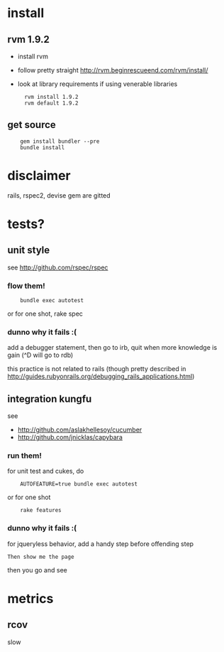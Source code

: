 # install

## rvm 1.9.2

* install rvm
* follow pretty straight http://rvm.beginrescueend.com/rvm/install/
* look at library requirements if using venerable libraries

		rvm install 1.9.2
		rvm default 1.9.2

## get source
		gem install bundler --pre
		bundle install

# disclaimer
rails, rspec2, devise gem are gitted

# tests?
## unit style 
see http://github.com/rspec/rspec

### flow them!
		bundle exec autotest
or for one shot,
		rake spec
		
### dunno why it fails :(
add a debugger statement, then go to irb, quit when more knowledge is gain (^D will go to rdb)

this practice is not related to rails (though pretty described in http://guides.rubyonrails.org/debugging_rails_applications.html)

## integration kungfu

see

* http://github.com/aslakhellesoy/cucumber
* http://github.com/jnicklas/capybara

### run them!
for unit test and cukes, do

		AUTOFEATURE=true bundle exec autotest

or for one shot

		rake features
		
### dunno why it fails :(
for jqueryless behavior, add a handy step before offending step

	Then show me the page

then you go and see

# metrics
## rcov
slow

